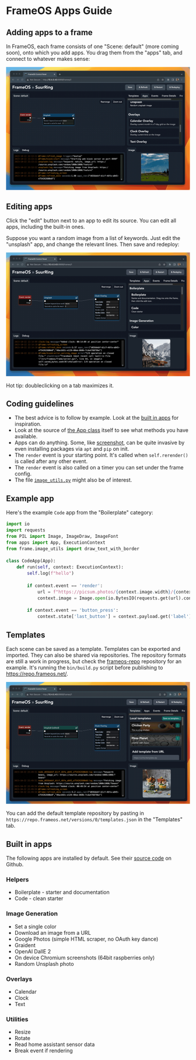# FrameOS Apps Guide

## Adding apps to a frame

In FrameOS, each frame consists of one "Scene: default" (more coming soon), onto which you add apps. You drag them from the "apps" tab, and connect to whatever makes sense:

![Adding FrameOS apps](./_img/add-app.gif)

## Editing apps

Click the "edit" button next to an app to edit its source. You can edit all apps, including the built-in ones.

Suppose you want a random image from a list of keywords. Just edit the "unsplash" app, and change the relevant lines. Then save and redeploy:

![Editing FrameOS apps](./_img/edit-app.gif)

Hot tip: doubleclicking on a tab maximizes it.

## Coding guidelines

- The best advice is to follow by example. Look at the [built in apps](https://github.com/mariusandra/frameos/tree/main/frameos/apps) for inspiration.
- Look at the source of [the App class](https://github.com/mariusandra/frameos/blob/main/frameos/apps/__init__.py#L83) itself to see what methods you have available.
- Apps can do anything. Some, like [screenshot](https://github.com/mariusandra/frameos/blob/main/frameos/apps/screenshot/frame.py), can be quite invasive by even installing packages via `apt` and `pip` on init.
- The `render` event is your starting point. It's called when `self.rerender()` is called after any other event. 
- The `render` event is also called on a timer you can set under the frame config.
- The file [`image_utils.py`](https://github.com/mariusandra/frameos/blob/main/frameos/frame/image_utils.py) might also be of interest.

## Example app

Here's the example `Code` app from the "Boilerplate" category:

```py
import io
import requests
from PIL import Image, ImageDraw, ImageFont
from apps import App, ExecutionContext
from frame.image_utils import draw_text_with_border

class CodeApp(App):
    def run(self, context: ExecutionContext):
        self.log(f"hello")

        if context.event == 'render':
            url = f"https://picsum.photos/{context.image.width}/{context.image.height}"
            context.image = Image.open(io.BytesIO(requests.get(url).content))

        if context.event == 'button_press':
            context.state['last_button'] = context.payload.get('label')
```

## Templates

Each scene can be saved as a template. Templates can be exported and imported. They can also be shared via repositories. The repository formats are still a work in progress, but check the [frameos-repo](https://github.com/mariusandra/frameos-repo) repository for an example. It's running the `bin/build.py` script before publishing to https://repo.frameos.net/.

![FrameOS templates](./_img/templates.gif)

You can add the default template repository by pasting in `https://repo.frameos.net/versions/0/templates.json` in the "Templates" tab.


## Built in apps

The following apps are installed by default. See their
[source code](https://github.com/mariusandra/frameos/tree/main/frameos/apps) on Github.

### Helpers

- Boilerplate - starter and documentation
- Code - clean starter

### Image Generation

- Set a single color
- Download an image from a URL
- Google Photos (simple HTML scraper, no OAuth key dance)
- Graident
- OpenAI DallE 2
- On device Chromium screenshots (64bit raspberries only)
- Random Unsplash photo

### Overlays

- Calendar
- Clock
- Text

### Utilities

- Resize
- Rotate
- Read home assistant sensor data
- Break event if rendering
